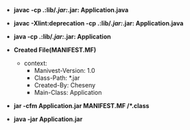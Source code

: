 - **javac -cp .:lib/*.jar:*.jar: Application.java**
- **javac -Xlint:deprecation -cp .:lib/*.jar:*.jar: Application.java**
- **java -cp .:lib/*.jar:*.jar: Application**

- **Created File(MANIFEST.MF)**
	- context:
		- Manivest-Version: 1.0
		- Class-Path: *.jar
		- Created-By: Cheseny
		- Main-Class: Application

- **jar -cfm Application.jar MANIFEST.MF /*.class**
- **java -jar Application.jar**
